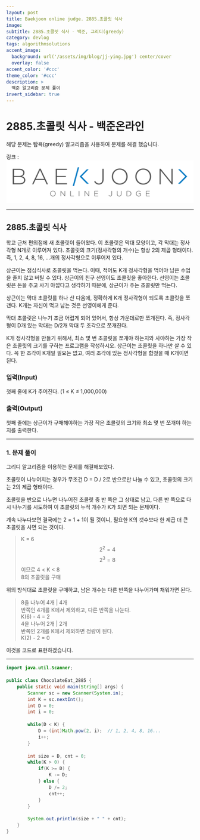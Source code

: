 ```yaml
---
layout: post
title: Baekjoon online judge. 2885.초콜릿 식사
image: 
subtitle: 2885.초콜릿 식사 - 백준, 그리디(greedy)
category: devlog
tags: algorithmsolutions
accent_image: 
  background: url('/assets/img/blog/jj-ying.jpg') center/cover
  overlay: false
accent_color: '#ccc'
theme_color: '#ccc'
description: >
  백준 알고리즘 문제 풀이
invert_sidebar: true
---
```


# 2885.초콜릿 식사 - 백준온라인

해당 문제는 탐욕(greedy) 알고리즘을 사용하여 문제를 해결 했습니다.

링크 :
[![image](/assets/img/algo_img/baekjoon_logo.png)](https://www.acmicpc.net/problem/2885)

---

## 2885\.초콜릿 식사

학교 근처 편의점에 새 초콜릿이 들어왔다. 이 초콜릿은 막대 모양이고, 각 막대는 정사각형 N개로 이루어져 있다. 초콜릿의 크기(정사각형의 개수)는 항상 2의 제곱 형태이다. 즉, 1, 2, 4, 8, 16, ...개의 정사각형으로 이루어져 있다.

상근이는 점심식사로 초콜릿을 먹는다. 이때, 적어도 K개 정사각형을 먹어야 남은 수업을 졸지 않고 버틸 수 있다. 상근이의 친구 선영이도 초콜릿을 좋아한다. 선영이는 초콜릿은 돈을 주고 사기 아깝다고 생각하기 때문에, 상근이가 주는 초콜릿만 먹는다.

상근이는 막대 초콜릿를 하나 산 다음에, 정확하게 K개 정사각형이 되도록 초콜릿을 쪼갠다. K개는 자신이 먹고 남는 것은 선영이에게 준다.

막대 초콜릿은 나누기 조금 어렵게 되어 있어서, 항상 가운데로만 쪼개진다. 즉, 정사각형이 D개 있는 막대는 D/2개 막대 두 조각으로 쪼개진다.

K개 정사각형을 만들기 위해서, 최소 몇 번 초콜릿을 쪼개야 하는지와 사야하는 가장 작은 초콜릿의 크기를 구하는 프로그램을 작성하시오. 상근이는 초콜릿을 하나만 살 수 있다. 꼭 한 조각이 K개일 필요는 없고, 여러 조각에 있는 정사각형을 합쳤을 때 K개이면 된다.

### 입력(Input)

첫째 줄에 K가 주어진다. (1 ≤ K ≤ 1,000,000)

### 출력(Output)

첫째 줄에는 상근이가 구매해야하는 가장 작은 초콜릿의 크기와 최소 몇 번 쪼개야 하는지를 출력한다.

---

### 1\. 문제 풀이
그리디 알고리즘을 이용하는 문제를 해결해보았다.

초콜릿이 나누어지는 경우가 무조건 D = D / 2로 반으로만 나눌 수 있고, 초콜릿의 크기는 2의 제곱 형태이다.

초콜릿을 반으로 나누면 나누어진 초콜릿 중 반 쪽은 그 상태로 남고, 다른 반 쪽으로 다시 나누기를 시도하여 이 초콜릿의 누적 개수가 K가 되면 되는 문제이다.

계속 나누다보면 결국에는 2 = 1 + 1이 될 것이니, 필요한 K의 갯수보다 한 제곱 더 큰 초콜릿을 사면 되는 것이다.

> K = 6 <br>
> $$2^2 = 4$$
> $$2^3 = 8$$
> 이므로 4 < K < 8 <br>
> 8의 초콜릿을 구매 <br>

위의 방식대로 초콜릿을 구매하고, 남은 개수는 다른 반쪽을 나누어가며 채워가면 된다.

> 8을 나누어 4개 | 4개 <br>
> 반쪽인 4개를 K에서 제외하고, 다른 반쪽을 나눈다. <br>
> K(6) - 4 = 2 <br>
> 4을 나누어 2개 | 2개 <br>
> 반쪽인 2개를 K에서 제외하면 정량이 된다. <br>
> K(2) - 2 = 0 <br>


이것을 코드로 표현하겠습니다.

---

```java
import java.util.Scanner;

public class ChocolateEat_2885 {
    public static void main(String[] args) {
        Scanner sc = new Scanner(System.in);
        int K = sc.nextInt();
        int D = 0;
        int i = 0;
        
        while(D < K) {
            D = (int)Math.pow(2, i);  // 1, 2, 4, 8, 16...
            i++;
        }

        int size = D, cnt = 0;
        while(K > 0) {
            if(K >= D) {
                K -= D;
            } else {
                D /= 2;
                cnt++;
            }
        }

        System.out.println(size + " " + cnt);
    }
}
```